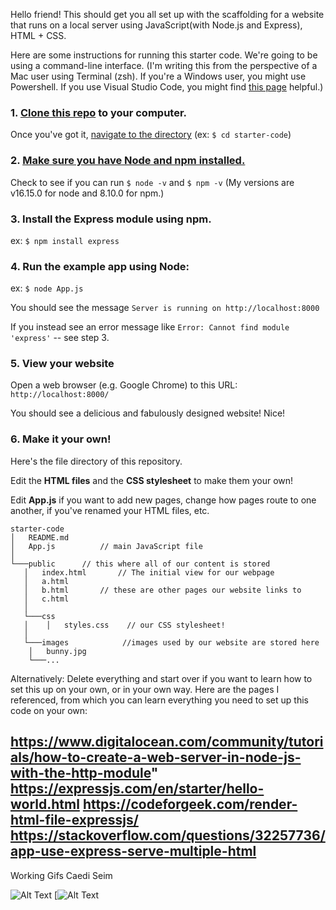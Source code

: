 Hello friend! 
This should get you all set up with the scaffolding for a website that runs on a local server using JavaScript(with Node.js and Express), HTML + CSS. 

Here are some instructions for running this starter code. 
We're going to be using a command-line interface.
(I'm writing this from the perspective of a Mac user using Terminal (zsh). If you're a Windows user, you might use Powershell. If you use Visual Studio Code, you might find [this page](https://docs.microsoft.com/en-us/windows/dev-environment/javascript/nodejs-beginners-tutorial)
 helpful.)
### 1. [Clone this repo](https://docs.github.com/en/repositories/creating-and-managing-repositories/cloning-a-repository) to your computer.
Once you've got it, [navigate to the directory](https://www.macworld.com/article/221277/command-line-navigating-files-folders-mac-terminal.html)
(ex: ``$ cd starter-code``)
### 2. [Make sure you have Node and npm installed.](https://docs.npmjs.com/downloading-and-installing-node-js-and-npm) 

Check to see if you can run  ``$ node -v`` and ``$ npm -v`` (My versions are v16.15.0 for node and 8.10.0 for npm.)
### 3. Install the Express module using npm. 
ex: ``$ npm install express``
### 4. Run the example app using Node:
ex: ``$ node App.js``

You should see the message ``Server is running on http://localhost:8000``

If you instead see an error message like ``Error: Cannot find module 'express'`` -- see step 3. 
### 5. View your website
Open a web browser (e.g. Google Chrome) to this URL: ``http://localhost:8000/``

You should see a delicious and fabulously designed website! Nice!
### 6. Make it your own!
Here's the file directory of this repository. 

Edit the **HTML files** and the **CSS stylesheet** to make them your own! 

Edit **App.js** if you want to add new pages, change how pages route to one another, if you've renamed your HTML files, etc. 
```
starter-code
│   README.md
│   App.js    		// main JavaScript file
│
└───public 		// this where all of our content is stored
   │   index.html       // The initial view for our webpage
   │   a.html 		
   │   b.html 		// these are other pages our website links to
   │   c.html
   │
   └───css
   │  	│   styles.css    // our CSS stylesheet!
   │   
   └───images	         //images used by our website are stored here
   	│   bunny.jpg 	
   	└───...
```

Alternatively: Delete everything and start over if you want to learn how to set this up on your own, or in your own way. Here are the pages I referenced, from which you can learn everything you need to set up this code on your own:

https://www.digitalocean.com/community/tutorials/how-to-create-a-web-server-in-node-js-with-the-http-module"
https://expressjs.com/en/starter/hello-world.html
https://codeforgeek.com/render-html-file-expressjs/
https://stackoverflow.com/questions/32257736/app-use-express-serve-multiple-html
---

Working Gifs Caedi Seim

![Alt Text](http://g.recordit.co/i2raBav0nh.gif)
[![Alt Text](http://g.recordit.co/7KAXRnfKNd.gif)


